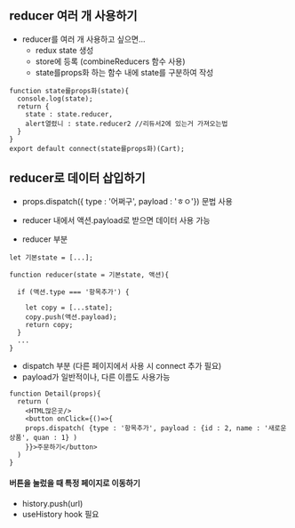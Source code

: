 ## reducer 여러 개 사용하기
- reducer를 여러 개 사용하고 싶으면... 
  - redux state 생성
  - store에 등록 (combineReducers 함수 사용)
  - state를props화 하는 함수 내에 state를 구분하여 작성

```
function state를props화(state){
  console.log(state);
  return {
    state : state.reducer,
    alert열렸니 : state.reducer2 //리듀서2에 있는거 가져오는법
  }
}
export default connect(state를props화)(Cart);
```

## reducer로 데이터 삽입하기
- props.dispatch({ type : '어쩌구', payload : 'ㅎㅇ'}) 문법 사용
- reducer 내에서 액션.payload로 받으면 데이터 사용 가능

- reducer 부분
```
let 기본state = [...];

function reducer(state = 기본state, 액션){

  if (액션.type === '항목추가') {

    let copy = [...state];
    copy.push(액션.payload);
    return copy;
  }
  ...
}  
```

- dispatch 부분 (다른 페이지에서 사용 시 connect 추가 필요)
- payload가 일반적이나, 다른 이름도 사용가능
```
function Detail(props){
  return (
    <HTML많은곳/>
    <button onClick={()=>{ 
    props.dispatch( {type : '항목추가', payload : {id : 2, name : '새로운상품', quan : 1} )
    }}>주문하기</button>
  )
}
```

#### 버튼을 눌렀을 때 특정 페이지로 이동하기
- history.push(url)
- useHistory hook 필요










